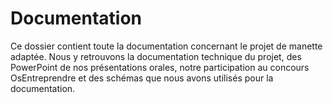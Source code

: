 # Documentation
Ce dossier contient toute la documentation concernant le projet de manette adaptée.
Nous y retrouvons la documentation technique du projet, des PowerPoint de nos présentations orales, notre
participation au concours OsEntreprendre et des schémas que nous avons utilisés pour la documentation.
